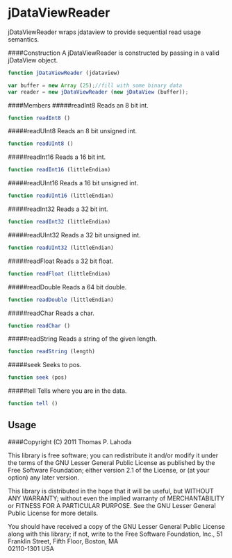 jDataViewReader
===============

jDataViewReader wraps jdataview to provide sequential read usage semantics.

####Construction
A jDataViewReader is constructed by passing in a valid jDataView object.

```javascript
function jDataViewReader (jdataview)
```

```javascript
var buffer = new Array (25);//fill with some binary data
var reader = new jDataViewReader (new jDataView (buffer));
```

####Members
#####readInt8
Reads an 8 bit int.

```javascript
function readInt8 ()
```

#####readUInt8
Reads an 8 bit unsigned int.

```javascript
function readUInt8 ()
```

#####readInt16
Reads a 16 bit int.

```javascript
function readInt16 (littleEndian)
```

#####readUInt16
Reads a 16 bit unsigned int.

```javascript
function readUInt16 (littleEndian)
```

#####readInt32
Reads a 32 bit int.

```javascript
function readInt32 (littleEndian)
```

#####readUInt32
Reads a 32 bit unsigned int.

```javascript
function readUInt32 (littleEndian)
```

#####readFloat
Reads a 32 bit float.

```javascript
function readFloat (littleEndian)
```

#####readDouble
Reads a 64 bit double.

```javascript
function readDouble (littleEndian)
```

#####readChar
Reads a char.

```javascript
function readChar ()
```

#####readString
Reads a string of the given length.

```javascript
function readString (length)
```

#####seek
Seeks to pos.

```javascript
function seek (pos)
```

#####tell
Tells where you are in the data.

```javascript
function tell ()
```

Usage
-----


####Copyright (C) 2011 Thomas P. Lahoda

This library is free software; you can redistribute it and/or
modify it under the terms of the GNU Lesser General Public
License as published by the Free Software Foundation; either
version 2.1 of the License, or (at your option) any later version.

This library is distributed in the hope that it will be useful,
but WITHOUT ANY WARRANTY; without even the implied warranty of
MERCHANTABILITY or FITNESS FOR A PARTICULAR PURPOSE.  See the GNU
Lesser General Public License for more details.

You should have received a copy of the GNU Lesser General Public
License along with this library; if not, write to the Free Software
Foundation, Inc., 51 Franklin Street, Fifth Floor, Boston, MA  
02110-1301  USA


